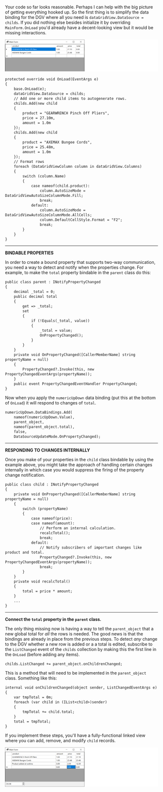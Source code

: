 Your code so far looks reasonable. Perhaps I can help with the big picture of getting everything hooked up. So the first thing is to simplify the data binding for the DGV where all you need is `dataGridView.DataSource = childs`. If you did nothing else besides initialize it by overriding `MainForm.OnLoad` you'd already have a decent-looking view but it would be missing interactions.

![prelim](https://github.com/IVSoftware/dgv-with-auto-total-class/blob/master/dgv-with-auto-total-class/ReadMe/prelim.png)

    protected override void OnLoad(EventArgs e)
    {
        base.OnLoad(e);
        dataGridView.DataSource = childs;
        // Add one or more child items to autogenerate rows.
        childs.Add(new child
        {
            product = "GEARWRENCH Pinch Off Pliers",
            price = 27.10m,
            amount = 1.0m
        });
        childs.Add(new child
        {
            product = "AXEMAX Bungee Cords",
            price = 25.48m,
            amount = 1.0m
        });
        // Format rows
        foreach (DataGridViewColumn column in dataGridView.Columns)
        {
            switch (column.Name)
            {
                case nameof(child.product):
                    column.AutoSizeMode = DataGridViewAutoSizeColumnMode.Fill;
                    break;
                default:
                    column.AutoSizeMode = DataGridViewAutoSizeColumnMode.AllCells;
                    column.DefaultCellStyle.Format = "F2";
                    break;
            }
        }
    }
***
**BINDABLE PROPERTIES**

In order to create a bound property that supports two-way communication, you need a way to detect and notify when the properties change. For example, to make the `total` property bindable in the `parent` class do this:

    public class parent : INotifyPropertyChanged
    {
        decimal _total = 0;
        public decimal total
        {
            get => _total;
            set
            {
                if (!Equals(_total, value))
                {
                    _total = value;
                    OnPropertyChanged();
                }
            }
        }
        private void OnPropertyChanged([CallerMemberName] string propertyName = null)
        {
            PropertyChanged?.Invoke(this, new PropertyChangedEventArgs(propertyName));
        }
        public event PropertyChangedEventHandler PropertyChanged;
    }

Now when you apply the `numericUpDown` data binding (put this at the bottom of `OnLoad`) it will respond to changes of `total`.

    numericUpDown.DataBindings.Add(
        nameof(numericUpDown.Value),
        parent_object, 
        nameof(parent_object.total), 
        false, 
        DataSourceUpdateMode.OnPropertyChanged);

***
**RESPONDING TO CHANGES INTERNALLY**

Once you make of your properties in the `child` class bindable by using the example above, you might take the approach of handling certain changes internally in which case you would suppress the firing of the property change notification.

    public class child : INotifyPropertyChanged
    {
        private void OnPropertyChanged([CallerMemberName] string propertyName = null)
        {
            switch (propertyName)
            {
                case nameof(price):
                case nameof(amount):
                    // Perform an internal calculation.
                    recalcTotal();
                    break;
                default:
                    // Notify subscribers of important changes like product and total.
                    PropertyChanged?.Invoke(this, new PropertyChangedEventArgs(propertyName));
                    break;
            }
        }
        private void recalcTotal()
        {
            total = price * amount;
        }
        ...
    }

***
**Connect the `total` property in the `parent` class.**

The only thing missing now is having a way to tell the `parent_object` that a new global total for _all_ the rows is needed. The good news is that the bindings are already in place from the previous steps. To detect _any_ change to the DGV whether a new row is added or a a total is edited, subscribe to the `ListChanged` event of the `childs` collection by making this the first line in the `OnLoad` (before adding any items).

    childs.ListChanged += parent_object.onChildrenChanged;

This is a method that will need to be implemented in the `parent_object` class. Something like this:

    internal void onChildrenChanged(object sender, ListChangedEventArgs e)
    {
        var tmpTotal = 0m;
        foreach (var child in (IList<child>)sender)
        {
            tmpTotal += child.total;
        }
        total = tmpTotal;
    }

If you implement these steps, you'll have a fully-functional linked view where you can add, remove, and modify `child` records. 

![functional-bindings](https://github.com/IVSoftware/dgv-with-auto-total-class/blob/master/dgv-with-auto-total-class/ReadMe/functional-bindings.png)
